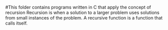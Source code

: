 #This folder contains programs written in C that apply the concept of recursion
Recursion is when a solution to a larger problem uses solutions from small instances of the problem.
A recursive function is a function that calls itself.

